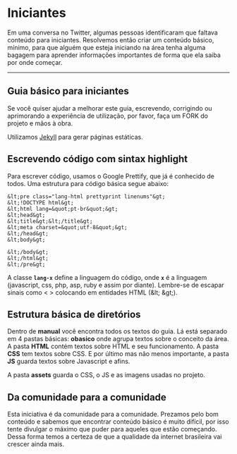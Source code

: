 Iniciantes
==========
Em uma conversa no Twitter, algumas pessoas identificaram que faltava conteúdo para iniciantes. Resolvemos então criar um conteúdo básico, mínimo, para que alguém que esteja iniciando na área tenha alguma bagagem para aprender informações importantes de forma que ela saiba por onde começar.

----------

Guia básico para iniciantes
----------
Se você quiser ajudar a melhorar este guia, escrevendo, corrigindo ou aprimorando a experiência de utilização, por favor, faça um FORK do projeto e mãos à obra.

Utilizamos [Jekyll](http://jekyllrb.com) para gerar páginas estáticas.

Escrevendo código com sintax highlight
----------
Para escrever código, usamos o Google Prettify, que já é conhecido de todos. Uma estrutura para código básica segue abaixo:

	&lt;pre class="lang-html prettyprint linenums"&gt;
    &lt;!DOCTYPE html&gt;
	&lt;html lang=&quot;pt-br&quot;&gt;
	&lt;head&gt;
	&lt;title&gt;&lt;/title&gt;
	&lt;meta charset=&quot;utf-8&quot;&gt;
	&lt;/head&gt;
	&lt;body&gt;

	&lt;/body&gt;
	&lt;/html&gt;
	&lt;/pre&gt;

A classe **`lang-x`** define a linguagem do código, onde **`x`** é a linguagem (javascript, css, php, asp, ruby e assim por diante). Lembre-se de escapar sinais como &lt; &gt; colocando em entidades HTML (&amp;lt; &amp;gt;).

Estrutura básica de diretórios
----------
Dentro de **manual** você encontra todos os textos do guia. Lá está separado em 4 pastas básicas: **obasico** onde agrupa textos sobre o conceito da área. A pasta **HTML** contém textos sobre HTML e seu funcionamento. A pasta **CSS** tem textos sobre CSS. E por último mas não menos importante, a pasta **JS** guarda textos sobre Javascript e afins.

A pasta **assets** guarda o CSS, o JS e as imagens usadas no projeto.

Da comunidade para a comunidade
----------
Esta iniciativa é da comunidade para a comunidade. Prezamos pelo bom conteúdo e sabemos que encontrar conteúdo básico é muito difícil, por isso tente divulgar o máximo que puder para aqueles que estão começando. Dessa forma temos a certeza de que a qualidade da internet brasileira vai crescer ainda mais.
